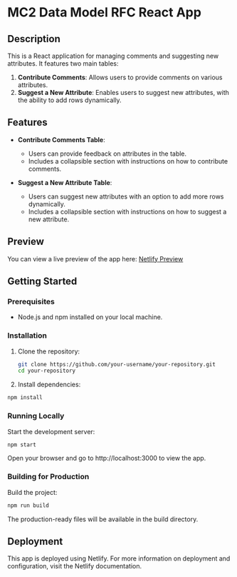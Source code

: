 # MC2 Data Model RFC React App

## Description

This is a React application for managing comments and suggesting new attributes. It features two main tables:

1. **Contribute Comments**: Allows users to provide comments on various attributes.
2. **Suggest a New Attribute**: Enables users to suggest new attributes, with the ability to add rows dynamically.

## Features

- **Contribute Comments Table**: 
  - Users can provide feedback on attributes in the table.
  - Includes a collapsible section with instructions on how to contribute comments.

- **Suggest a New Attribute Table**: 
  - Users can suggest new attributes with an option to add more rows dynamically.
  - Includes a collapsible section with instructions on how to suggest a new attribute.

## Preview

You can view a live preview of the app here: [Netlify Preview](https://main--rfc-webpage.netlify.app/)

## Getting Started

### Prerequisites

- Node.js and npm installed on your local machine.

### Installation

1. Clone the repository:

   ```bash
   git clone https://github.com/your-username/your-repository.git
   cd your-repository

2. Install dependencies:

```bash
npm install
```

### Running Locally
Start the development server:

```bash
npm start
```
Open your browser and go to http://localhost:3000 to view the app.

### Building for Production

Build the project:

```bash
npm run build
```
The production-ready files will be available in the build directory.

## Deployment
This app is deployed using Netlify. For more information on deployment and configuration, visit the Netlify documentation.
